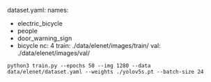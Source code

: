 dataset.yaml:
names:
- electric_bicycle
- people
- door_warning_sign
- bicycle
nc: 4
train: ./data/elenet/images/train/
val: ./data/elenet/images/val/

```
python3 train.py --epochs 50 --img 1280 --data data/elenet/dataset.yaml --weights ./yolov5s.pt --batch-size 24
```